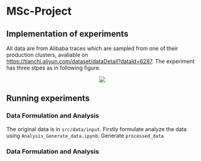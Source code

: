 # MSc-Project
## Implementation of experiments
All data are from Alibaba traces which are sampled from one of their production clusters, avaliable on https://tianchi.aliyun.com/dataset/dataDetail?dataId=6287.
The experiment has three stpes as in following figure.
<div align=center><img src="https://user-images.githubusercontent.com/41847989/186922971-a8bedcee-0247-4727-8a82-33b7152a8d0e.png"></div>
<!-- <img width="250" alt="image" src="https://user-images.githubusercontent.com/41847989/186922971-a8bedcee-0247-4727-8a82-33b7152a8d0e.png"> -->

## Running experiments
### Data Formulation and Analysis
The original data is in `src/data/input`. Firstly formulate analyze the data using `Analysis_Generate_data.ipynb`. Generate `processed_data`
### Data Formulation and Analysis
